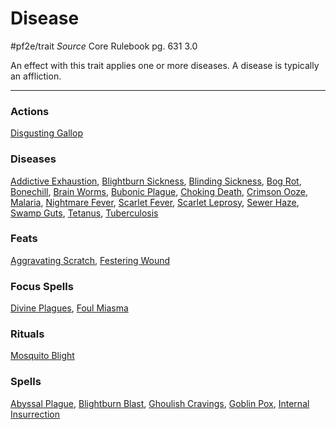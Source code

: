 # Disease
#pf2e/trait 
*Source* Core Rulebook pg. 631 3.0

An effect with this trait applies one or more diseases. A disease is typically an affliction.

---

### Actions
[Disgusting Gallop](Disgusting%20Gallop)

### Diseases
[Addictive Exhaustion](Addictive%20Exhaustion), [Blightburn Sickness](../Afflictions/Diseases/Blightburn%20Sickness.md), [Blinding Sickness](Blinding%20Sickness), [Bog Rot](Bog%20Rot), [Bonechill](Bonechill), [Brain Worms](Brain%20Worms), [Bubonic Plague](Bubonic%20Plague), [Choking Death](Choking%20Death), [Crimson Ooze](Crimson%20Ooze), [Malaria](Malaria), [Nightmare Fever](Nightmare%20Fever), [Scarlet Fever](Scarlet%20Fever), [Scarlet Leprosy](Scarlet%20Leprosy), [Sewer Haze](Sewer%20Haze), [Swamp Guts](Swamp%20Guts), [Tetanus](Tetanus), [Tuberculosis](Tuberculosis)

### Feats
[Aggravating Scratch](Aggravating%20Scratch), [Festering Wound](Festering%20Wound)

### Focus Spells
[Divine Plagues](Divine%20Plagues.md), [Foul Miasma](Foul%20Miasma.md)

### Rituals
[Mosquito Blight](Mosquito%20Blight.md)

### Spells
[Abyssal Plague](Abyssal%20Plague.md), [Blightburn Blast](Blightburn%20Blast.md), [Ghoulish Cravings](Ghoulish%20Cravings.md), [Goblin Pox](Goblin%20Pox.md), [Internal Insurrection](Internal%20Insurrection.md)